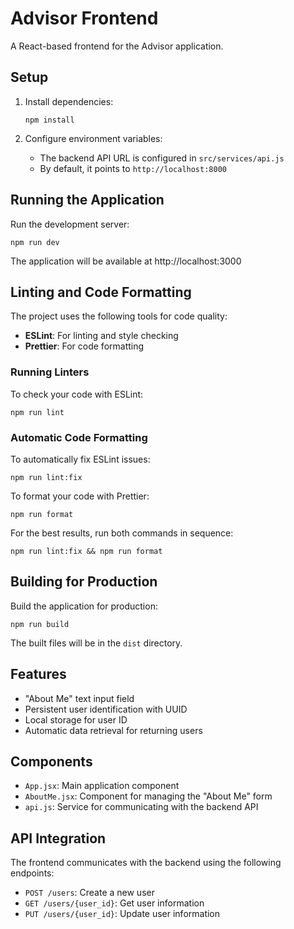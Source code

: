 # Advisor Frontend

A React-based frontend for the Advisor application.

## Setup

1. Install dependencies:
   ```
   npm install
   ```

2. Configure environment variables:
   - The backend API URL is configured in `src/services/api.js`
   - By default, it points to `http://localhost:8000`

## Running the Application

Run the development server:
```
npm run dev
```

The application will be available at http://localhost:3000

## Linting and Code Formatting

The project uses the following tools for code quality:

- **ESLint**: For linting and style checking
- **Prettier**: For code formatting

### Running Linters

To check your code with ESLint:
```
npm run lint
```

### Automatic Code Formatting

To automatically fix ESLint issues:
```
npm run lint:fix
```

To format your code with Prettier:
```
npm run format
```

For the best results, run both commands in sequence:
```
npm run lint:fix && npm run format
```

## Building for Production

Build the application for production:
```
npm run build
```

The built files will be in the `dist` directory.

## Features

- "About Me" text input field
- Persistent user identification with UUID
- Local storage for user ID
- Automatic data retrieval for returning users

## Components

- `App.jsx`: Main application component
- `AboutMe.jsx`: Component for managing the "About Me" form
- `api.js`: Service for communicating with the backend API

## API Integration

The frontend communicates with the backend using the following endpoints:

- `POST /users`: Create a new user
- `GET /users/{user_id}`: Get user information
- `PUT /users/{user_id}`: Update user information 